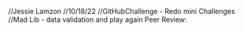 //Jessie Lamzon
//10/18/22
//GitHubChallenge - Redo mini Challenges
//Mad Lib - data validation and play again
Peer Review:

